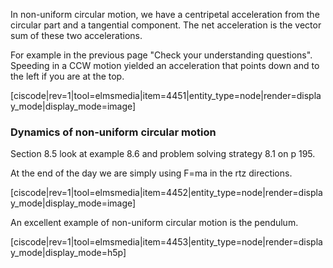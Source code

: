 In non-uniform circular motion, we have a centripetal acceleration from the circular part and a tangential component. The net acceleration is the vector sum of these two accelerations. 

For example in the previous page "Check your understanding questions". Speeding in a CCW motion yielded an acceleration that points down and to the left if you are at the top. 

[ciscode|rev=1|tool=elmsmedia|item=4451|entity_type=node|render=display_mode|display_mode=image]

### Dynamics of non-uniform circular motion

<stop-note>
    <span slot="message"> Section 8.5</span>
</stop-note>
look at example 8.6 and problem solving strategy 8.1 on p 195.

At the end of the day we are simply using F=ma in the rtz directions. 

[ciscode|rev=1|tool=elmsmedia|item=4452|entity_type=node|render=display_mode|display_mode=image]

An excellent example of non-uniform circular motion is the pendulum. 

[ciscode|rev=1|tool=elmsmedia|item=4453|entity_type=node|render=display_mode|display_mode=h5p]

